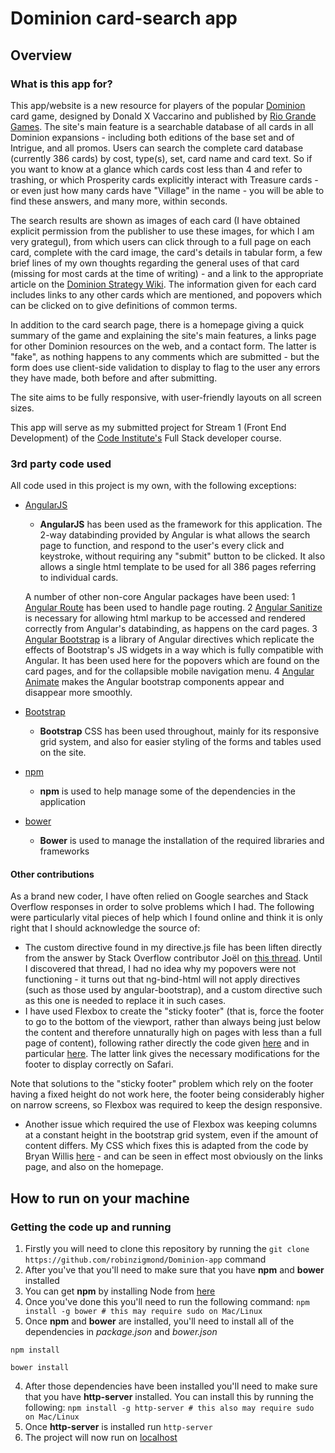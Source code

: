# Dominion card-search app

## Overview

### What is this app for?
This app/website is a new resource for players of the popular [Dominion](https://boardgamegeek.com/boardgame/36218/dominion) card game, designed by Donald X Vaccarino and published by [Rio Grande Games](http://riograndegames.com/). The site's main feature is a searchable database of all cards in all Dominion expansions - including both editions of the base set and of Intrigue, and all promos. Users can search the complete card database (currently 386 cards) by cost, type(s), set, card name and card text. So if you want to know at a glance which cards cost less than 4 and refer to trashing, or which Prosperity cards explicitly interact with Treasure cards - or even just how many cards have "Village" in the name - you will be able to find these answers, and many more, within seconds.

The search results are shown as images of each card (I have obtained explicit permission from the publisher to use these images, for which I am very grategul), from which users can click through to a full page on each card, complete with the card image, the card's details in tabular form, a few brief lines of my own thoughts regarding the general uses of that card (missing for most cards at the time of writing) - and a link to the appropriate article on the [Dominion Strategy Wiki](http://wiki.dominionstrategy.com/index.php/Main_Page). The information given for each card includes links to any other cards which are mentioned, and popovers which can be clicked on to give definitions of common terms.

In addition to the card search page, there is a homepage giving a quick summary of the game and explaining the site's main features, a links page for other Dominion resources on the web, and a contact form. The latter is "fake", as nothing happens to any comments which are submitted - but the form does use client-side validation to display to flag to the user any errors they have made, both before and after submitting.

The site aims to be fully responsive, with user-friendly layouts on all screen sizes.

This app will serve as my submitted project for Stream 1 (Front End Development) of the [Code Institute's](https://www.codeinstitute.net/) Full Stack developer course.

### 3rd party code used

All code used in this project is my own, with the following exceptions:

- [AngularJS](https://angularjs.org/)
    - **AngularJS** has been used as the framework for this application. The 2-way databinding provided by Angular is what allows the search page to function, and respond to the user's every click and keystroke, without requiring any "submit" button to be clicked. It also allows a single html template to be used for all 386 pages referring to individual cards.

    A number of other non-core Angular packages have been used:
      1 [Angular Route](https://github.com/angular/bower-angular-route) has been used to handle page routing.
      2 [Angular Sanitize](https://github.com/angular/bower-angular-sanitize) is necessary for allowing html markup to be accessed and rendered correctly from Angular's databinding, as happens on the card pages.
      3 [Angular Bootstrap](http://angular-ui.github.io/bootstrap/) is a library of Angular directives which replicate the effects of Bootstrap's JS widgets in a way which is fully compatible with Angular. It has been used here for the popovers which are found on the card pages, and for the collapsible mobile navigation menu.
      4 [Angular Animate](http://angular-ui.github.io/bootstrap/) makes the Angular bootstrap components appear and disappear more smoothly.
- [Bootstrap](http://getbootstrap.com/)
    - **Bootstrap** CSS has been used throughout, mainly for its responsive grid system, and also for easier styling of the forms and tables used on the site.
- [npm](https://www.npmjs.com/)
    - **npm** is used to help manage some of the dependencies in the application
- [bower](https://bower.io/)
    - **Bower** is used to manage the installation of the required libraries and frameworks

#### Other contributions
As a brand new coder, I have often relied on Google searches and Stack Overflow responses in order to solve problems which I had. The following were particularly vital pieces of help which I found online and think it is only right that I should acknowledge the source of:

- The custom directive found in my directive.js file has been liften directly from the answer by Stack Overflow contributor Joël on [this thread](http://stackoverflow.com/questions/17417607/angular-ng-bind-html-and-directive-within-it/). Until I discovered that thread, I had no idea why my popovers were not functioning - it turns out that ng-bind-html will not apply directives (such as those used by angular-bootstrap), and a custom directive such as this one is needed to replace it in such cases.
- I have used Flexbox to create the "sticky footer" (that is, force the footer to go to the bottom of the viewport, rather than always being just below the content and therefore unnaturally high on pages with less than a full page of content), following rather directly the code given [here](https://philipwalton.github.io/solved-by-flexbox/demos/sticky-footer/) and in particular [here](http://stackoverflow.com/questions/36899807/flexbox-sticky-footer-not-working-in-safari-or-chrome-osx). The latter link gives the necessary modifications for the footer to display correctly on Safari.

Note that solutions to the "sticky footer" problem which rely on the footer having a fixed height do not work here, the footer being considerably higher on narrow screens, so Flexbox was required to keep the design responsive.

- Another issue which required the use of Flexbox was keeping columns at a constant height in the bootstrap grid system, even if the amount of content differs. My CSS which fixes this is adapted from the code by Bryan Willis [here](http://codepen.io/bootstrapped/details/RrabNe/) - and can be seen in effect most obviously on the links page, and also on the homepage.


## How to run on your machine

### Getting the code up and running
1. Firstly you will need to clone this repository by running the ```git clone https://github.com/robinzigmond/Dominion-app``` command
2. After you've that you'll need to make sure that you have **npm** and **bower** installed
  1. You can get **npm** by installing Node from [here](https://nodejs.org/en/)
  2. Once you've done this you'll need to run the following command:
     `npm install -g bower # this may require sudo on Mac/Linux`
3. Once **npm** and **bower** are installed, you'll need to install all of the dependencies in *package.json* and *bower.json*
  ```
  npm install
 
  bower install
  ```
4. After those dependencies have been installed you'll need to make sure that you have **http-server** installed. You can install this by running the following: ```npm install -g http-server # this also may require sudo on Mac/Linux```
5. Once **http-server** is installed run ```http-server```
6. The project will now run on [localhost](http://127.0.0.1:8080)
